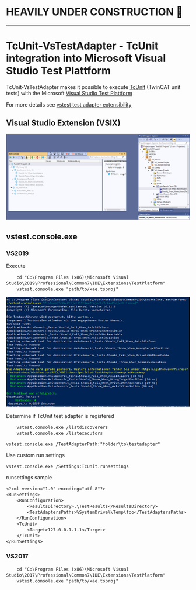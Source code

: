 # HEAVILY UNDER CONSTRUCTION :construction:

--------------------------------------------------------

# TcUnit-VsTestAdapter - TcUnit integration into Microsoft Visual Studio Test Plattform

TcUnit-VsTestAdapter makes it possible to execute [TcUnit](https://github.com/tcunit/TcUnit)
(TwinCAT unit tests) with the Microsoft [Visual Studio Test Plattform](https://github.com/microsoft/vstest)

For more details see [vstest test adapter extensibility](https://github.com/microsoft/vstest/blob/main/docs/RFCs/0004-Adapter-Extensibility.md)

## Visual Studio Extension (VSIX)

![vs-test-explorer](/assets/images/vs-test-explorer.png)


## vstest.console.exe

### VS2019

Execute

```
    cd "C:\Program Files (x86)\Microsoft Visual Studio\2019\Professional\Common7\IDE\Extensions\TestPlatform"
    vstest.console.exe "path/to/xae.tsproj"
```

![vs-test-console.png](/assets/images/vs-test-console.png)

Determine if TcUnit test adapter is registered
```
    vstest.console.exe /listdiscoverers
    vstest.console.exe /listexecutors
```

```
vstest.console.exe /TestAdapterPath:"folder\to\testadapter"
```

Use custom run settings
```
vstest.console.exe /Settings:TcUnit.runsettings
```

runsettings sample
```
<?xml version="1.0" encoding="utf-8"?>
<RunSettings>
    <RunConfiguration>
        <ResultsDirectory>.\TestResults</ResultsDirectory>
        <TestAdaptersPaths>%SystemDrive%\Temp\foo</TestAdaptersPaths>
    </RunConfiguration>
    <TcUnit>
        <Target>127.0.0.1.1.1</Target>    
    </TcUnit>
</RunSettings>
```

### VS2017

```
    cd "C:\Program Files (x86)\Microsoft Visual Studio\2017\Professional\Common7\IDE\Extensions\TestPlatform"
    vstest.console.exe "path/to/xae.tsproj"
```